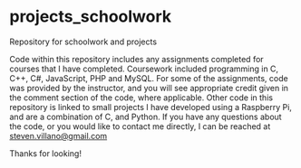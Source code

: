 # projects_schoolwork
Repository for schoolwork and projects

Code within this repository includes any assignments completed for courses that I have completed. Coursework included programming in C, C++, C#, JavaScript, PHP and MySQL. For some of the assignments, code was provided by the instructor, and you will see appropriate credit given in the comment section of the code, where applicable.
Other code in this repository is linked to small projects I have developed using a Raspberry Pi, and are a combination of C, and Python. If you have any questions about the code, or you would like to contact me directly, I can be reached at steven.villano@gmail.com

Thanks for looking!
